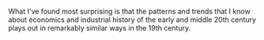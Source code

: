 What I've found most surprising is that the patterns and trends that I know about economics and industrial history of the early and middle 20th century plays out in remarkably similar ways in the 19th century.
